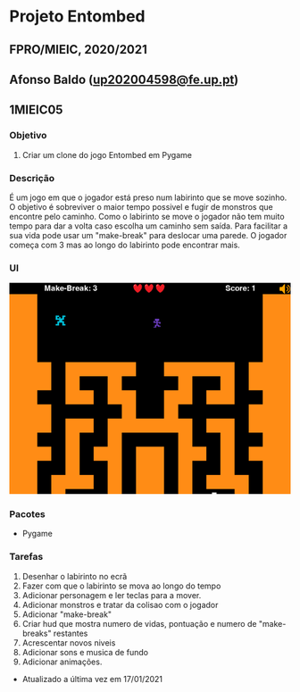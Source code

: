 # Projeto Entombed
## FPRO/MIEIC, 2020/2021
## Afonso Baldo (up202004598@fe.up.pt)
## 1MIEIC05

### Objetivo
1. Criar um clone do jogo Entombed em Pygame


### Descrição
É um jogo em que o jogador está preso num labirinto que se move sozinho. O objetivo é sobreviver o maior tempo possivel e fugir de monstros que encontre pelo caminho.
Como o labirinto se move o jogador não tem muito tempo para dar a volta caso escolha um caminho sem saída. 
Para facilitar a sua vida pode usar um "make-break" para deslocar uma parede. O jogador começa com 3 mas ao longo do labirinto pode encontrar mais.

### UI
![UI](https://github.com/Afonsob1/entombed/blob/main/assets/UI.png)

### Pacotes
* Pygame

### Tarefas
1. Desenhar o labirinto no ecrã
2. Fazer com que o labirinto se mova ao longo do tempo
3. Adicionar personagem e ler teclas para a mover.
4. Adicionar monstros e tratar da colisao com o jogador
5. Adicionar "make-break"
6. Criar hud que mostra numero de vidas, pontuação e numero de "make-breaks" restantes
7. Acrescentar novos niveis
8. Adicionar sons e musica de fundo
9. Adicionar animações.


* Atualizado a última vez em 17/01/2021
